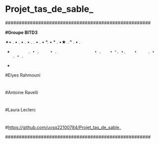 # Projet_tas_de_sable_
#####################################################

**#Groupe BITD3**

✦• . • .      • . • .   . • .       • *.     •         *            . •★     . ° . •          .
*            . • .     • .                 • .    • °. •.    •     . •     . • .
*            
#Elyes Rahmouni 
#
#Antoine Ravelli
#
#Laura Leclerc
#
#https://github.com/uvsq22100784/Projet_tas_de_sable_

#####################################################

